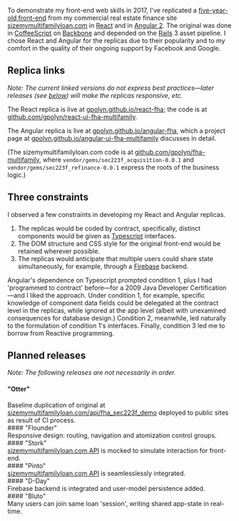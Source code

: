 To demonstrate my front-end web skills in 2017, I've replicated a [five-year-old front-end](http://www.sizemymultifamilyloan.com/api/fha_sec223f_demo) from my commercial real estate finance site [sizemymultifamilyloan.com](http://www.sizemymultifamilyloan.com) in [React](https://facebook.github.io/react) and in [Angular 2](https://angular.io). The original was done in [CoffeeScript](http://coffeescript.org) on [Backbone](http://backbonejs.org) and depended on the [Rails](http://guides.rubyonrails.org/index.html) 3 asset pipeline. I chose React and Angular for the replicas due to their popularity and to my comfort in the quality of their ongoing support by Facebook and Google.

## Replica links

_Note: The current linked versions do not express best practices&mdash;later releases (see [below](#planned-releases)) will make the replicas responsive, etc._

The React replica is live at [gpolyn.github.io/react-fha](https://gpolyn.github.io/react-fha); the code is at [github.com/gpolyn/react-ui-fha-multifamily](https://github.com/gpolyn/react-ui-fha-multifamily).

The Angular replica is live at [gpolyn.github.io/angular-fha](https://gpolyn.github.io/angular-fha), which a project page at [gpolyn.github.io/angular-ui-fha-multifamily](https://gpolyn.github.io/angular-ui-fha-multifamily) discusses in detail.

(The sizemymultifamilyloan.com code is at [github.com/gpolyn/fha-multifamily](https://github.com/gpolyn/fha-multifamily), where `vendor/gems/sec223f_acquisition-0.0.1` and `vendor/gems/sec223f_refinance-0.0.1` express the roots of the business logic.)

## Three constraints

I observed a few constraints in developing my React and Angular replicas.

1. The replicas would be coded by contract, specifically, distinct components would be given as [Typescript](https://www.typescriptlang.org) interfaces.
2. The DOM structure and CSS style for the original front-end would be retained wherever possible.
3. The replicas would anticipate that multiple users could share state simultaneously, for example, through a [Firebase](https://firebase.google.com) backend. 

Angular's dependence on Typescript prompted condition 1, plus I had 'programmed to contract' before&mdash;for a 2009 Java Developer Certification&mdash;and I liked the approach. Under condition 1, for example, specific knowledge of component data fields could be delegated at the contract level in the replicas, while ignored at the app level (albeit with unexamined consequences for database design.) Condition 2, meanwhile, led naturally to the formulation of condition 1's interfaces.  Finally, condition 3 led me to borrow from Reactive programming.

## Planned releases

_Note: The following releases are not necessarily in order._

#### "Otter"
<div class='release-description-container'>
Baseline duplication of original at <a href="http://www.sizemymultifamilyloan.com/api/fha_sec223f_demo">sizemymultifamilyloan.com/api/fha_sec223f_demo</a> deployed to public sites as result of CI process.
</div>
#### "Flounder"
<div class='release-description-container'>
Responsive design: routing, navigation and atomization control groups.
</div>
#### "Stork"
<div class='release-description-container'>
<a href="http://www.sizemymultifamilyloan.com/api/fha_overview">sizemymultifamilyloan.com API</a> is mocked to simulate interaction for front-end.
</div>
#### "Pinto"
<div class='release-description-container'>
<a href="http://www.sizemymultifamilyloan.com/api/fha_overview">sizemymultifamilyloan.com API</a> is seamlesslessly integrated.
</div>
#### "D-Day"
<div class='release-description-container'>
Firebase backend is integrated and user-model persistence added.
</div>
#### "Bluto"
<div class='release-description-container'>
Many users can join same loan 'session', writing shared app-state in real-time.
</div>


